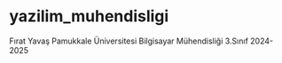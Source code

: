 # yazilim_muhendisligi
Fırat Yavaş Pamukkale Üniversitesi Bilgisayar Mühendisliği 3.Sınıf 2024-2025
